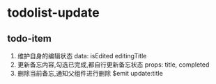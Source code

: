 # todolist-update
## todo-item
1. 维护自身的编辑状态 data: isEdited editingTitle
2. 更新备忘内容,勾选已完成,都自行更新备忘状态 props: title, completed
3. 删除当前备忘,通知父组件进行删除 $emit update:title
